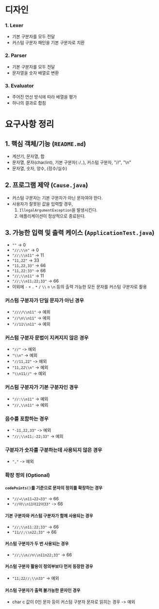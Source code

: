 # 디자인

### 1. Lexer

- 기본 구분자를 모두 전달
- 커스텀 구분자 패턴을 기본 구분자로 치환

### 2. Parser

- 기본 구분자를 모두 전달
- 문자열을 숫자 배열로 변환

### 3. Evaluator

- 주어진 연산 방식에 따라 배열을 평가
- 하나의 결과로 합침

# 요구사항 정리

## 1. 핵심 객체/기능 (`README.md`)

- 계산기, 문자열, 합
- 문자열, 문자(char/int), 기본 구분자(`:`/`,`), 커스텀 구분자, "//", "\n"
- 문자열, 숫자, 양수, (정수/실수)

## 2. 프로그램 제약 (`Cause.java`)

- 커스텀 구분자는 기본 구분자가 아닌 문자여야 한다.
- 사용자가 잘못된 값을 입력할 경우,
  1.  `IllegalArgumentException`을 발생시킨다.
  2.  애플리케이션이 정상적으로 종료된다.

## 3. 가능한 입력 및 출력 케이스 (`ApplicationTest.java`)

- `""` -> 0
- `"//;\\n"` -> 0
- `"//;\\n11"` -> 11
- `"11,22"` -> 33
- `"11,22,33"` -> 66
- `"11,22:33"` -> 66
- `"//;\\n11"` -> 11
- `"//;\\n11;22;33"` -> 66
- 이외에 `-` `+` `.` `*` `/` `\\` `n` `\n` 등의 출력 가능한 모든 문자를 커스텀 구분자로 활용

### 커스텀 구분자가 단일 문자가 아닌 경우

- `"////\\n11"` -> 예외
- `"//\n\\n11"` -> 예외
- `"//11\\n11"` -> 예외

### 커스텀 구분자 문법이 지켜지지 않은 경우

- `"//"` -> 예외
- `"\\n"` -> 예외
- `"//11,22"` -> 예외
- `"11,22\\n"` -> 예외
- `"\\n11//"` -> 예외

### 커스텀 구분자가 기본 구분자인 경우

- `"//:\\n11"` -> 예외
- `"//,\\n11"` -> 예외

### 음수를 포함하는 경우

- `"-11,22,33"` -> 예외
- `"//;\\n11;-22;33"` -> 예외

### 구분자가 숫자를 구분하는데 사용되지 않은 경우

- `","` -> 예외

### 확장 정의 (Optional)

#### `codePoints()`를 기준으로 문자의 정의를 확장하는 경우

- `"//→\\n11→22→33"` -> 66
- `"//아\\n11아22아33"` -> 66

#### 기본 구분자와 커스텀 구분자가 함께 사용되는 경우

- `"//;\\n11:22;33"` -> 66
- `"11//;\\n22;33"` -> 66

#### 커스텀 구분자가 두 번 사용되는 경우

- `"//;\\n//n\\n11n22;33"` -> 66

#### 커스텀 구분자 활용이 정의부보다 먼저 등장한 경우

- `"11;22//;\\n33"` -> 예외

#### 커스텀 구분자가 출력 불가능한 문자인 경우

- char c 값이 0인 문자 등이 커스텀 구분자 문자로 읽히는 경우 -> 예외
